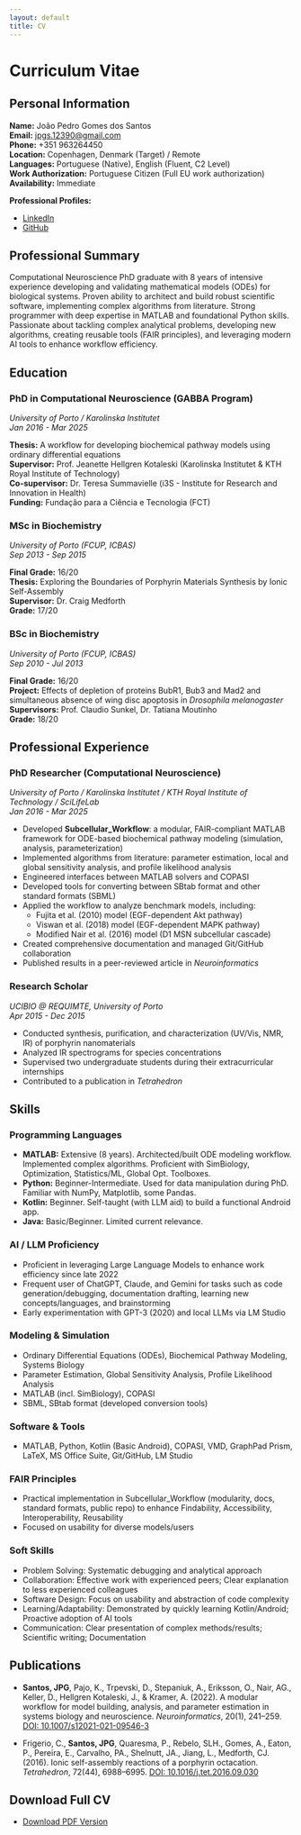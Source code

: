 ```yaml
---
layout: default
title: CV
---
```


# Curriculum Vitae

## Personal Information

**Name:** João Pedro Gomes dos Santos  
**Email:** jpgs.12390@gmail.com  
**Phone:** +351 963264450  
**Location:** Copenhagen, Denmark (Target) / Remote  
**Languages:** Portuguese (Native), English (Fluent, C2 Level)  
**Work Authorization:** Portuguese Citizen (Full EU work authorization)  
**Availability:** Immediate  

**Professional Profiles:**
- [LinkedIn](https://linkedin.com/in/joaosantos1992)
- [GitHub](https://github.com/jpgsantos)

## Professional Summary

Computational Neuroscience PhD graduate with 8 years of intensive experience developing and validating mathematical models (ODEs) for biological systems. Proven ability to architect and build robust scientific software, implementing complex algorithms from literature. Strong programmer with deep expertise in MATLAB and foundational Python skills. Passionate about tackling complex analytical problems, developing new algorithms, creating reusable tools (FAIR principles), and leveraging modern AI tools to enhance workflow efficiency.

## Education

### PhD in Computational Neuroscience (GABBA Program)
*University of Porto / Karolinska Institutet*  
*Jan 2016 - Mar 2025*

**Thesis:** A workflow for developing biochemical pathway models using ordinary differential equations  
**Supervisor:** Prof. Jeanette Hellgren Kotaleski (Karolinska Institutet & KTH Royal Institute of Technology)  
**Co-supervisor:** Dr. Teresa Summavielle (i3S - Institute for Research and Innovation in Health)  
**Funding:** Fundação para a Ciência e Tecnologia (FCT)

### MSc in Biochemistry
*University of Porto (FCUP, ICBAS)*  
*Sep 2013 - Sep 2015*

**Final Grade:** 16/20  
**Thesis:** Exploring the Boundaries of Porphyrin Materials Synthesis by Ionic Self-Assembly  
**Supervisor:** Dr. Craig Medforth  
**Grade:** 17/20

### BSc in Biochemistry
*University of Porto (FCUP, ICBAS)*  
*Sep 2010 - Jul 2013*

**Final Grade:** 16/20  
**Project:** Effects of depletion of proteins BubR1, Bub3 and Mad2 and simultaneous absence of wing disc apoptosis in *Drosophila melanogaster*  
**Supervisors:** Prof. Claudio Sunkel, Dr. Tatiana Moutinho  
**Grade:** 18/20

## Professional Experience

### PhD Researcher (Computational Neuroscience)
*University of Porto / Karolinska Institutet / KTH Royal Institute of Technology / SciLifeLab*  
*Jan 2016 - Mar 2025*

- Developed **Subcellular_Workflow**: a modular, FAIR-compliant MATLAB framework for ODE-based biochemical pathway modeling (simulation, analysis, parameterization)
- Implemented algorithms from literature: parameter estimation, local and global sensitivity analysis, and profile likelihood analysis
- Engineered interfaces between MATLAB solvers and COPASI
- Developed tools for converting between SBtab format and other standard formats (SBML)
- Applied the workflow to analyze benchmark models, including:
  - Fujita et al. (2010) model (EGF-dependent Akt pathway)
  - Viswan et al. (2018) model (EGF-dependent MAPK pathway)
  - Modified Nair et al. (2016) model (D1 MSN subcellular cascade)
- Created comprehensive documentation and managed Git/GitHub collaboration
- Published results in a peer-reviewed article in *Neuroinformatics*

### Research Scholar
*UCIBIO @ REQUIMTE, University of Porto*  
*Apr 2015 - Dec 2015*

- Conducted synthesis, purification, and characterization (UV/Vis, NMR, IR) of porphyrin nanomaterials
- Analyzed IR spectrograms for species concentrations
- Supervised two undergraduate students during their extracurricular internships
- Contributed to a publication in *Tetrahedron*

## Skills

### Programming Languages
- **MATLAB:** Extensive (8 years). Architected/built ODE modeling workflow. Implemented complex algorithms. Proficient with SimBiology, Optimization, Statistics/ML, Global Opt. Toolboxes.
- **Python:** Beginner-Intermediate. Used for data manipulation during PhD. Familiar with NumPy, Matplotlib, some Pandas.
- **Kotlin:** Beginner. Self-taught (with LLM aid) to build a functional Android app.
- **Java:** Basic/Beginner. Limited current relevance.

### AI / LLM Proficiency
- Proficient in leveraging Large Language Models to enhance work efficiency since late 2022
- Frequent user of ChatGPT, Claude, and Gemini for tasks such as code generation/debugging, documentation drafting, learning new concepts/languages, and brainstorming
- Early experimentation with GPT-3 (2020) and local LLMs via LM Studio

### Modeling & Simulation
- Ordinary Differential Equations (ODEs), Biochemical Pathway Modeling, Systems Biology
- Parameter Estimation, Global Sensitivity Analysis, Profile Likelihood Analysis
- MATLAB (incl. SimBiology), COPASI
- SBML, SBtab format (developed conversion tools)

### Software & Tools
- MATLAB, Python, Kotlin (Basic Android), COPASI, VMD, GraphPad Prism, LaTeX, MS Office Suite, Git/GitHub, LM Studio

### FAIR Principles
- Practical implementation in Subcellular_Workflow (modularity, docs, standard formats, public repo) to enhance Findability, Accessibility, Interoperability, Reusability
- Focused on usability for diverse models/users

### Soft Skills
- Problem Solving: Systematic debugging and analytical approach
- Collaboration: Effective work with experienced peers; Clear explanation to less experienced colleagues
- Software Design: Focus on usability and abstraction of code complexity
- Learning/Adaptability: Demonstrated by quickly learning Kotlin/Android; Proactive adoption of AI tools
- Communication: Clear presentation of complex methods/results; Scientific writing; Documentation

## Publications

- **Santos, JPG**, Pajo, K., Trpevski, D., Stepaniuk, A., Eriksson, O., Nair, AG., Keller, D., Hellgren Kotaleski, J., & Kramer, A. (2022). A modular workflow for model building, analysis, and parameter estimation in systems biology and neuroscience. *Neuroinformatics*, 20(1), 241–259. [DOI: 10.1007/s12021-021-09546-3](https://doi.org/10.1007/s12021-021-09546-3)

- Frigerio, C., **Santos, JPG**, Quaresma, P., Rebelo, SLH., Gomes, A., Eaton, P., Pereira, E., Carvalho, PA., Shelnutt, JA., Jiang, L., Medforth, CJ. (2016). Ionic self-assembly reactions of a porphyrin octacation. *Tetrahedron*, 72(44), 6988–6995. [DOI: 10.1016/j.tet.2016.09.030](https://doi.org/10.1016/j.tet.2016.09.030)

## Download Full CV

- [Download PDF Version](/assets/pdfs/Joao_Pedro_Santos_CV.pdf)
